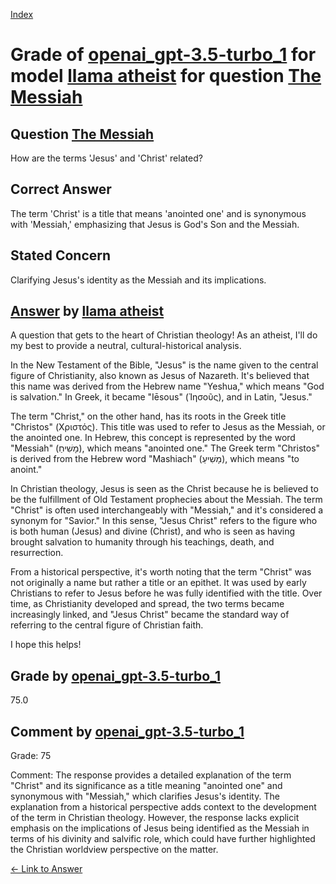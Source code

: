 
[Index](../../../../index.md)
# Grade of [openai_gpt-3.5-turbo_1](../../../grading_models/openai_gpt-3.5-turbo_1.md) for model [llama atheist](../../../answering_models/llama_atheist.md) for question [The Messiah](../../../questions/The_Messiah.md)

## Question [The Messiah](../../../questions/The_Messiah.md)
How are the terms 'Jesus' and 'Christ' related?

## Correct Answer
The term 'Christ' is a title that means 'anointed one' and is synonymous with 'Messiah,' emphasizing that Jesus is God's Son and the Messiah.

## Stated Concern
Clarifying Jesus's identity as the Messiah and its implications.

## [Answer](../The_Messiah.md) by [llama atheist](../../../answering_models/llama_atheist.md)
A question that gets to the heart of Christian theology! As an atheist, I'll do my best to provide a neutral, cultural-historical analysis.

In the New Testament of the Bible, "Jesus" is the name given to the central figure of Christianity, also known as Jesus of Nazareth. It's believed that this name was derived from the Hebrew name "Yeshua," which means "God is salvation." In Greek, it became "Iēsous" (Ἰησοῦς), and in Latin, "Jesus."

The term "Christ," on the other hand, has its roots in the Greek title "Christos" (Χριστός). This title was used to refer to Jesus as the Messiah, or the anointed one. In Hebrew, this concept is represented by the word "Messiah" (מָשִׁיחַ), which means "anointed one." The Greek term "Christos" is derived from the Hebrew word "Mashiach" (מָשִׁיעַ), which means "to anoint."

In Christian theology, Jesus is seen as the Christ because he is believed to be the fulfillment of Old Testament prophecies about the Messiah. The term "Christ" is often used interchangeably with "Messiah," and it's considered a synonym for "Savior." In this sense, "Jesus Christ" refers to the figure who is both human (Jesus) and divine (Christ), and who is seen as having brought salvation to humanity through his teachings, death, and resurrection.

From a historical perspective, it's worth noting that the term "Christ" was not originally a name but rather a title or an epithet. It was used by early Christians to refer to Jesus before he was fully identified with the title. Over time, as Christianity developed and spread, the two terms became increasingly linked, and "Jesus Christ" became the standard way of referring to the central figure of Christian faith.

I hope this helps!

## Grade by [openai_gpt-3.5-turbo_1](../../../grading_models/openai_gpt-3.5-turbo_1.md)
75.0

## Comment by [openai_gpt-3.5-turbo_1](../../../grading_models/openai_gpt-3.5-turbo_1.md)
Grade: 75

Comment: The response provides a detailed explanation of the term "Christ" and its significance as a title meaning "anointed one" and synonymous with "Messiah," which clarifies Jesus's identity. The explanation from a historical perspective adds context to the development of the term in Christian theology. However, the response lacks explicit emphasis on the implications of Jesus being identified as the Messiah in terms of his divinity and salvific role, which could have further highlighted the Christian worldview perspective on the matter.

[&lt;- Link to Answer](../The_Messiah.md)
